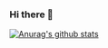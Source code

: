 ### Hi there 👋
[![Anurag's github stats](https://github-readme-stats.vercel.app/api?username=makotoworld)](https://github.com/anuraghazra/github-readme-stats)
<!--
**makotoworld/makotoworld** is a ✨ _special_ ✨ repository because its `README.md` (this file) appears on your GitHub profile.

Here are some ideas to get you started:

- 🔭 I’m currently working on ...
- 🌱 I’m currently learning ...
- 👯 I’m looking to collaborate on ...
- 🤔 I’m looking for help with ...
- 💬 Ask me about ...
- 📫 How to reach me: ...
- 😄 Pronouns: ...
- ⚡ Fun fact: ...
-->
